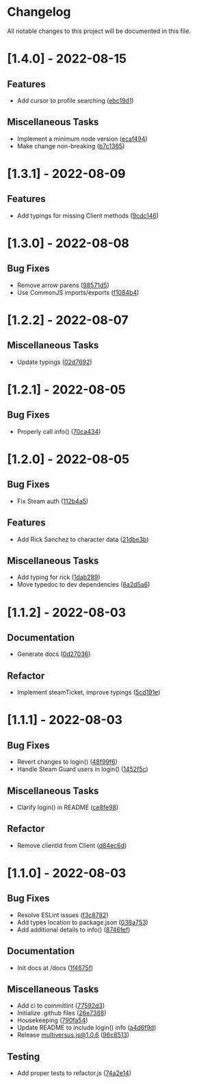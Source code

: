 # Changelog

All notable changes to this project will be documented in this file.

# [1.4.0] - 2022-08-15

## Features

- Add cursor to profile searching ([ebc19d1](https://github.com/ElijahPepe/multiversus.js/commit/ebc19d11ba2308e618877ec37747d64c797a6062))

## Miscellaneous Tasks

- Implement a minimum node version ([ecaf494](https://github.com/ElijahPepe/multiversus.js/commit/ecaf494a7e919a87a0e0e08a0152962c231f1eab))
- Make change non-breaking ([b7c1365](https://github.com/ElijahPepe/multiversus.js/commit/b7c1365123b06250759cb7d38ca00d5ad0de3d02))

# [1.3.1] - 2022-08-09

## Features

- Add typings for missing Client methods ([9cdc146](https://github.com/ElijahPepe/multiversus.js/commit/9cdc146dbb4dd0b69a068985e8629dd0a57232ad))

# [1.3.0] - 2022-08-08

## Bug Fixes

- Remove arrow parens ([98571d5](https://github.com/ElijahPepe/multiversus.js/commit/98571d5d5c0e460078053efdb18f208ed9bb7eac))
- Use CommonJS imports/exports ([f1084b4](https://github.com/ElijahPepe/multiversus.js/commit/f1084b436b0c0beae8113e42bd1ffd234775d32a))

# [1.2.2] - 2022-08-07

## Miscellaneous Tasks

- Update typings ([02d7692](https://github.com/ElijahPepe/multiversus.js/commit/02d76920ad07809d099fdac5d54094325522b861))

# [1.2.1] - 2022-08-05

## Bug Fixes

- Properly call info() ([70ca434](https://github.com/ElijahPepe/multiversus.js/commit/70ca434704dcde68e718cbd78d2cad47f696507e))

# [1.2.0] - 2022-08-05

## Bug Fixes

- Fix Steam auth ([112b4a5](https://github.com/ElijahPepe/multiversus.js/commit/112b4a5f50ecfb27cf207f46d17df79a57617953))

## Features

- Add Rick Sanchez to character data ([21dbe3b](https://github.com/ElijahPepe/multiversus.js/commit/21dbe3b8d7b13444421ba3e6e51c9fb61d7463f5))

## Miscellaneous Tasks

- Add typing for rick ([1dab289](https://github.com/ElijahPepe/multiversus.js/commit/1dab2893c0f29279f61f2dbd208dec0ed8fd2769))
- Move typedoc to dev dependencies ([6a2d5a6](https://github.com/ElijahPepe/multiversus.js/commit/6a2d5a62eccb7a5e8cc15233c508ed81e2a4a0da))

# [1.1.2] - 2022-08-03

## Documentation

- Generate docs ([0d27036](https://github.com/ElijahPepe/multiversus.js/commit/0d2703671f27bef1655f430a8dcdda27eca7f225))

## Refactor

- Implement steamTicket, improve typings ([5cd191e](https://github.com/ElijahPepe/multiversus.js/commit/5cd191ea46dccfe7c64dc5bc88e056b75d240978))

# [1.1.1] - 2022-08-03

## Bug Fixes

- Revert changes to login() ([48f99f6](https://github.com/ElijahPepe/multiversus.js/commit/48f99f6b3a21e5950a7ea5b9b2063dc1aa0b6175))
- Handle Steam Guard users in login() ([1452f5c](https://github.com/ElijahPepe/multiversus.js/commit/1452f5cabde1ebeae8d8aac1c9e5318d6b46b4d5))

## Miscellaneous Tasks

- Clarify login() in README ([ce8fe98](https://github.com/ElijahPepe/multiversus.js/commit/ce8fe986b9567a51c1c4948e7c9948cea7eb00a5))

## Refactor

- Remove clientId from Client ([d84ec6d](https://github.com/ElijahPepe/multiversus.js/commit/d84ec6d38425773e5d212a8600330f19887f2c1d))

# [1.1.0] - 2022-08-03

## Bug Fixes

- Resolve ESLint issues ([f3c8782](https://github.com/ElijahPepe/multiversus.js/commit/f3c878249458836feeb52523ceb2c83e6b9d3a6a))
- Add types location to package.json ([038a753](https://github.com/ElijahPepe/multiversus.js/commit/038a7538c539a7db56dcd5b9d6994fcc070135f9))
- Add additional details to info() ([8746fef](https://github.com/ElijahPepe/multiversus.js/commit/8746fef18ed78d487f811739af98a499b0dbacaf))

## Documentation

- Init docs at /docs ([1f4675f](https://github.com/ElijahPepe/multiversus.js/commit/1f4675f2bfe1b973c04a0cd0e743debb18ee61ee))

## Miscellaneous Tasks

- Add ci to commitlint ([77592d3](https://github.com/ElijahPepe/multiversus.js/commit/77592d3807da7e9d4ff3d320e49f248a7ab62bd3))
- Initialize .github files ([26e7388](https://github.com/ElijahPepe/multiversus.js/commit/26e7388cd0cff81a4bd34f90c238a14502b76004))
- Housekeeping ([790fa54](https://github.com/ElijahPepe/multiversus.js/commit/790fa54b4c6d3cc08df8753f9225a128e20ca415))
- Update README to include login() info ([a4d6f9d](https://github.com/ElijahPepe/multiversus.js/commit/a4d6f9d29a0f8eaaa5f29f619991b0d8aaea1dbc))
- Release multiversus.js@1.0.6 ([96c8513](https://github.com/ElijahPepe/multiversus.js/commit/96c8513473defba6bb385d960db9f1a186ee531a))

## Testing

- Add proper tests to refactor.js ([74a2e14](https://github.com/ElijahPepe/multiversus.js/commit/74a2e14413b1ee884e3337e501b51fe8e6798d49))
